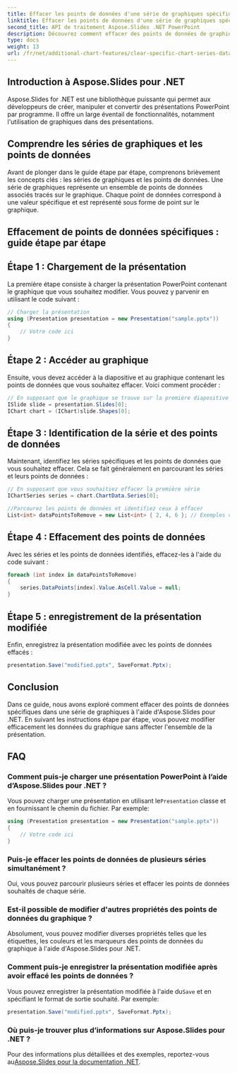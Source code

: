 ```yaml
---
title: Effacer les points de données d'une série de graphiques spécifiques
linktitle: Effacer les points de données d'une série de graphiques spécifiques
second_title: API de traitement Aspose.Slides .NET PowerPoint
description: Découvrez comment effacer des points de données de graphique spécifiques dans Aspose.Slides pour .NET. Guide étape par étape avec code source inclus.
type: docs
weight: 13
url: /fr/net/additional-chart-features/clear-specific-chart-series-data-points-data/
---
```


## Introduction à Aspose.Slides pour .NET

Aspose.Slides for .NET est une bibliothèque puissante qui permet aux développeurs de créer, manipuler et convertir des présentations PowerPoint par programme. Il offre un large éventail de fonctionnalités, notamment l'utilisation de graphiques dans des présentations.

## Comprendre les séries de graphiques et les points de données

Avant de plonger dans le guide étape par étape, comprenons brièvement les concepts clés : les séries de graphiques et les points de données. Une série de graphiques représente un ensemble de points de données associés tracés sur le graphique. Chaque point de données correspond à une valeur spécifique et est représenté sous forme de point sur le graphique.

## Effacement de points de données spécifiques : guide étape par étape

## Étape 1 : Chargement de la présentation

La première étape consiste à charger la présentation PowerPoint contenant le graphique que vous souhaitez modifier. Vous pouvez y parvenir en utilisant le code suivant :

```csharp
// Charger la présentation
using (Presentation presentation = new Presentation("sample.pptx"))
{
    // Votre code ici
}
```

## Étape 2 : Accéder au graphique

Ensuite, vous devez accéder à la diapositive et au graphique contenant les points de données que vous souhaitez effacer. Voici comment procéder :

```csharp
// En supposant que le graphique se trouve sur la première diapositive
ISlide slide = presentation.Slides[0];
IChart chart = (IChart)slide.Shapes[0];
```

## Étape 3 : Identification de la série et des points de données

Maintenant, identifiez les séries spécifiques et les points de données que vous souhaitez effacer. Cela se fait généralement en parcourant les séries et leurs points de données :

```csharp
// En supposant que vous souhaitiez effacer la première série
IChartSeries series = chart.ChartData.Series[0];

//Parcourez les points de données et identifiez ceux à effacer
List<int> dataPointsToRemove = new List<int> { 2, 4, 6 }; // Exemples d'indices de points de données
```

## Étape 4 : Effacement des points de données

Avec les séries et les points de données identifiés, effacez-les à l'aide du code suivant :

```csharp
foreach (int index in dataPointsToRemove)
{
    series.DataPoints[index].Value.AsCell.Value = null;
}
```

## Étape 5 : enregistrement de la présentation modifiée

Enfin, enregistrez la présentation modifiée avec les points de données effacés :

```csharp
presentation.Save("modified.pptx", SaveFormat.Pptx);
```

## Conclusion

Dans ce guide, nous avons exploré comment effacer des points de données spécifiques dans une série de graphiques à l'aide d'Aspose.Slides pour .NET. En suivant les instructions étape par étape, vous pouvez modifier efficacement les données du graphique sans affecter l'ensemble de la présentation.

## FAQ

### Comment puis-je charger une présentation PowerPoint à l’aide d’Aspose.Slides pour .NET ?

 Vous pouvez charger une présentation en utilisant le`Presentation` classe et en fournissant le chemin du fichier. Par exemple:
```csharp
using (Presentation presentation = new Presentation("sample.pptx"))
{
    // Votre code ici
}
```

### Puis-je effacer les points de données de plusieurs séries simultanément ?

Oui, vous pouvez parcourir plusieurs séries et effacer les points de données souhaités de chaque série.

### Est-il possible de modifier d'autres propriétés des points de données du graphique ?

Absolument, vous pouvez modifier diverses propriétés telles que les étiquettes, les couleurs et les marqueurs des points de données du graphique à l'aide d'Aspose.Slides pour .NET.

### Comment puis-je enregistrer la présentation modifiée après avoir effacé les points de données ?

 Vous pouvez enregistrer la présentation modifiée à l'aide du`Save` et en spécifiant le format de sortie souhaité. Par exemple:
```csharp
presentation.Save("modified.pptx", SaveFormat.Pptx);
```

### Où puis-je trouver plus d’informations sur Aspose.Slides pour .NET ?

 Pour des informations plus détaillées et des exemples, reportez-vous au[Aspose.Slides pour la documentation .NET](https://reference.aspose.com/slides/net/).